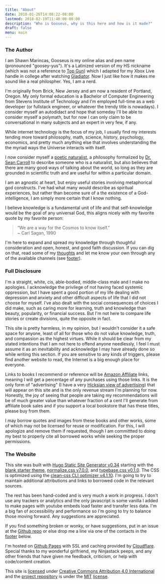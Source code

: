 ```yaml
---
title: "About"
date: 2018-01-26T14:08:22-08:00
lastmod: 2018-02-19T11:40:00-08:00
description: "Who is Gooseus, why is this here and how is it made?"
draft: false
menu: main
---
```


### The Author

I am Shawn Marincas, Gooseus is my online alias and pen name (pronounced "goosey-yus").  It's a Latinized version of my HS nickname (which was not a reference to [Top Gun](https://en.wikipedia.org/wiki/Top_Gun)) which I adapted for my Xbox Live handle in college after watching [Gladiator](https://en.wikipedia.org/wiki/Gladiator_(2000_film)).  Now I just like how it makes me sound like a real philospher.  Yes, I am a nerd.

I'm originally from Brick, New Jersey and am now a resident of Portland, Oregon.  My only formal education is a Bachelor of Computer Engineering from Stevens Institute of Technology and I'm employed full-time as a web developer (or fullstack engineer, or whatever the trendy title is nowadays).  I consider myself an autodidact and hope that someday I'll be able to consider myself a polymath, but for now I can only claim to be conversational in many subjects and an expert in very few, if any.

While internet technology is the focus of my job, I usually find my interests tending more toward philosophy, math, science, history, psychology, economics, and pretty much anything else that involves understanding the the myriad ways the Universe interacts with itself.

I now consider myself a [poetic naturalist](https://en.wikipedia.org/wiki/Poetic_naturalism), a philosophy formalized by [Dr. Sean Carroll](https://en.wikipedia.org/wiki/Sean_M._Carroll) to describe someone who is a naturalist, but also believes that there are many good ways of talking about the world, so long as they are grounded in scientific truth and are useful for within a particular domain.

I am an agnostic at heart, but enjoy useful stories involving metaphorical god constructs.  I've had what many would describe as spiritual experiences, but rather than become sure of a the existence of a God-intelligence, I am simply more certain that I know nothing.

I believe knowledge is a fundamental unit of life and that self-knowledge would be the goal of any universal God, this aligns nicely with my favorite quote by my favorite person:

> “We are a way for the Cosmos to know itself.”  
> ~ Carl Sagan, 1990

I'm here to expand and spread my knowledge through thoughful consideration and open, honest, and good faith discussion.  If you can dig on that, read some of my [thoughts](/thoughts) and let me know your own through any of the available channels (see [footer](#footer)).

### Full Disclosure

I'm a straight, white, cis, able-bodied, middle-class male and I make no apologies.  I acknowledge the privilege of not having faced systemic oppression, but I have spent a good portion of my life dealing with depression and anxiety and other difficult aspects of life that I did not choose for myself.  I've also dealt with the social consequences of choices I did make, such as caring more for learning, truth and knowledge than beauty, popularity, or financial success.  But I'm not here to compare life stories or create divisions, quite the opposite in fact.

This site is pretty harmless, in my opinion, but I wouldn't consider it a safe space for anyone, least of all for those who do not value knowledge, truth, and compassion as the highest virtues.  While it should be clear from my stated intentions that I am not here to offend anyone needlessly, I feel I must assume it as an inevitability and acknowledge I may have already done so while writing this section.  If you are sensitive to any kinds of triggers, please find another website to read, the Internet is a big enough place for everyone.

Links to books I recommend or reference will be [Amazon Affiliate](https://affiliate-program.amazon.com/) links, meaning I will get a percentage of any purchases using those links.  It is the only form of "advertising" (I have a very [Hicksian view of advertising](https://genius.com/Bill-hicks-on-advertisers-and-marketing-annotated)) that will appear on this site and is the only revenue stream I'm planning for now.  Honestly, the joy of seeing that people are taking my recommendations will be of much greater value than whatever fraction of a cent I'll generate from affiliate book sales and if you support a local bookstore that has these titles, please buy from them.

I may borrow quotes and images from these books and other works, some of which may not be licensed for reuse or modification.  For this, I will apologize and remove them if requested, though I am committted to doing my best to properly cite all borrowed works while seeking the proper permissions.

### The Website

This site was built with [Hugo Static Site Generator v0.34](https://gohugo.com) starting with the [blank starter theme](https://github.com/vimux/blank/), [normalize.css v7.0.0](https://github.com/necolas/normalize.css), and [typebase.css v0.1.0](https://github.com/devinhunt/typebase.css).  The CSS is optimized using the [clean-css CLI optimizer v4.1.10](https://github.com/jakubpawlowicz/clean-css-cli).  I'm going to try to maintain additional attributions and links to borrowed code in the relevant sources.

The rest has been hand-coded and is very much a work in progress.  I don't use any trackers or analytics and the only javascript is some vanilla I added to make pages with youtube embeds load faster and transfer less data.  I'm a big fan of accessibility and performance so I'm going to try to balance those moving forward.  Any suggestions are appreciated.

If you find something broken or wonky, or have suggestions, put in an issue at the [Github repo](https://github.com/Gooseus/gooseus.github.io) or else drop me a line via one of the contacts in the [footer](#footer) below.

I'm hosted on [Github Pages](https://pages.github.com/) with SSL and caching provided by [Cloudflare](https://www.cloudflare.com/).  Special thanks to my wonderful girlfriend, my Ninjastack peeps, and any other friends that have given me feedback, criticism, or help with code/content creation.

This site is [licensed](/LICENSE.txt) under [Creative Commons Attribution 4.0 International](https://creativecommons.org/licenses/by/4.0/) and the [project repository](https://github.com/Gooseus/goose.us-source) is under the [MIT](https://en.wikipedia.org/wiki/MIT_License) [license](https://github.com/Gooseus/goose.us-source/blob/master/LICENSE.txt).
